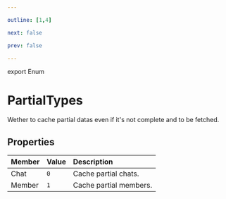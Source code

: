 ```yaml
---

outline: [1,4]

next: false

prev: false

---
```


export Enum
# PartialTypes

Wether to cache partial datas even if it's not complete and to be fetched.

## Properties

| Member | Value | Description |
| :--- | :--- | :--- |
| Chat | `0` | Cache partial chats. |
| Member | `1` | Cache partial members. |
